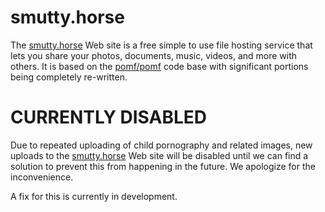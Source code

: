 # smutty.horse

The [smutty.horse](https://smutty.horse) Web site is a free simple to use file hosting service that lets you share your photos, documents, music, videos, and more with others.  It is based on the [pomf/pomf](https://github.com/pomf/pomf) code base with significant portions being completely re-written.

# CURRENTLY DISABLED

Due to repeated uploading of child pornography and related images, new uploads to the [smutty.horse](https://smutty.horse) Web site will be disabled until we can find a solution to prevent this from happening in the future. We apologize for the inconvenience.

A fix for this is currently in development.